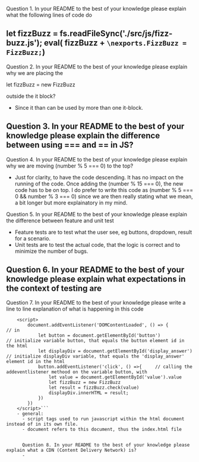 Question 1. In your README to the best of your knowledge please explain what the following lines of code do

let  fizzBuzz = fs.readFileSync('./src/js/fizz-buzz.js');
eval( fizzBuzz + `\nexports.FizzBuzz = FizzBuzz;`)
- 


Question 2. In your README to the best of your knowledge please explain why we are placing the

let fizzBuzz = new FizzBuzz

outside the it block?
- Since it than can be used by more than one it-block.


Question 3. In your README to the best of your knowledge please explain the difference between using === and == in JS?
- 


Question 4. In your README to the best of your knowledge please explain why we are moving (number % 5 === 0) to the top?
- Just for clarity, to have the code descending. It has no impact on the running of the code. Once adding the (number % 15 === 0), the new code has to be on top. I do prefer to write this code as (number % 5 === 0 && number % 3 === 0) since we are then really stating what we mean, a bit longer but more explainatory in my mind.


Question 5. In your README to the best of your knowledge please explain the difference between feature and unit test
- Feature tests are to test what the user see, eg buttons, dropdown, result for a scenario.
- Unit tests are to test the actual code, that the logic is correct and to minimize the number of bugs.


Question 6. In your README to the best of your knowledge please explain what expectations in the context of testing are
- 


Question 7. In your README to the best of your knowledge please write a line to line explanation of what is happening in this code

```<script src="src/js/fizz-buzz.js"></script>                      // calls for source fizz-buzz.js
    <script>
        document.addEventListener('DOMContentLoaded', () => {           // in 
            let button = document.getElementById('button')              // initialize variable button, that equals the button element id in the html
            let displayDiv = document.getElementById('display_answer')  // initialize displayDiv variable, that equals the 'display_answer' element id in the html
            button.addEventListener('click', () =>{     // calling the addeventlistener methood on the variable button, with  
                let value = document.getElementById('value').value
                let fizzBuzz = new FizzBuzz
                let result = fizzBuzz.check(value)
                displayDiv.innerHTML = result;
            })
        })
    </script>```
    - general:
      - script tags used to run javascript within the html document instead of in its own file.
      - document refers to this document, thus the index.html file


      Question 8. In your README to the best of your knowledge please explain what a CDN (Content Delivery Network) is?
      - 